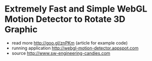 Extremely Fast and Simple WebGL Motion Detector to Rotate 3D Graphic
====================================================================

- read more http://goo.gl/znPKm (article for example code)
- running application http://webgl-motion-detector.appspot.com
- source http://www.sw-engineering-candies.com

